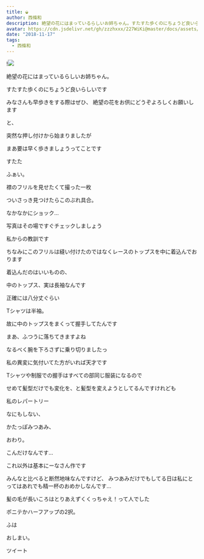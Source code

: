 ```yaml
---
title: ◒
author: 西條和
description: 絶望の花にはまっているらしいお姉ちゃん。すたすた歩くのにちょうど良いらしいですみなさんも早歩きをする際はぜひ、...
avatar: https://cdn.jsdelivr.net/gh/zzzhxxx/227WiKi@master/docs/assets/photo/avatar/nagomi.jpg
date: "2018-11-17"
tags:
  - 西條和
---
```


!![](https://cdn.jsdelivr.net/gh/zzzhxxx/227WiKi-image@master/blog-image/nagomi-2018-11-17_1.jpg)















絶望の花にはまっているらしいお姉ちゃん。












すたすた歩くのにちょうど良いらしいです
















みなさんも早歩きをする際はぜひ、
絶望の花をお供にどうぞよろしくお願いします













と、









突然な押し付けから始まりましたが






















まあ要は早く歩きましょうってことです











すたた



















ふぁい。











襟のフリルを見せたくて撮った一枚












ついさっき見つけたらこのぶれ具合。













なかなかにショック…











写真はその場ですぐチェックしましょう











私からの教訓です













ちなみにこのフリルは縫い付けたのではなくレースのトップスを中に着込んでおります












着込んだのはいいものの、










中のトップス、実は長袖なんです









正確には八分丈ぐらい











Tシャツは半袖。












故に中のトップスをまくって握手してたんです














まあ、ふつうに落ちてきますよね












なるべく腕を下ろさずに乗り切りましたっ















私の異変に気付いてた方がいれば天才です














Tシャツや制服での握手はすべての部同じ服装になるので









せめて髪型だけでも変化を、と髪型を変えようとしてるんですけれども











私のレパートリー










なにもしない、





かたっぽみつあみ、



おわり。








こんだけなんです…










これ以外は基本にーなさん作です













みんなと比べると断然地味なんですけど、
みつあみだけでもしてる日は私にとってはあれでも精一杯のおめかしなんです…












髪の毛が長いころはとりあえずくくっちゃえ！って人でした










ポニテかハーフアップの2択。









ふは
















おしまい。


ツイート



